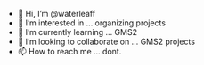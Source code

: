 - 👋 Hi, I’m @waterleaff
- 👀 I’m interested in ... organizing projects
- 🌱 I’m currently learning ... GMS2
- 💞️ I’m looking to collaborate on ... GMS2 projects
- 📫 How to reach me ... dont.

<!---
waterleaff/waterleaff is a ✨ special ✨ repository because its `README.md` (this file) appears on your GitHub profile.
You can click the Preview link to take a look at your changes.
--->
